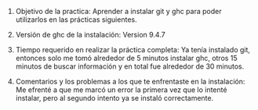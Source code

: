 1. Objetivo de la practica:
Aprender a instalar git y ghc para poder utilizarlos en las prácticas siguientes.

2. Versión de ghc de la instalación:
Version 9.4.7


3. Tiempo requerido en realizar la práctica completa:
Ya tenía instalado git, entonces solo me tomó alrededor de 5 minutos instalar ghc, otros 15 minutos de buscar información y en total fue alrededor de 30 minutos.


4. Comentarios y los problemas a los que te enfrentaste en la instalación:
Me efrenté a que me marcó un error la primera vez que lo intenté instalar, pero al segundo intento ya se instaló correctamente.